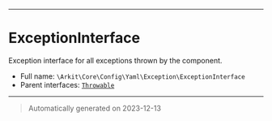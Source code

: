 ***

# ExceptionInterface

Exception interface for all exceptions thrown by the component.



* Full name: `\Arkit\Core\Config\Yaml\Exception\ExceptionInterface`
* Parent interfaces: [`Throwable`](../../../../../Throwable.md)




***
> Automatically generated on 2023-12-13
